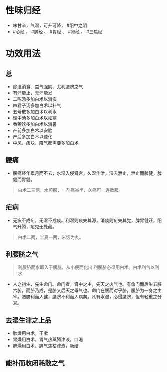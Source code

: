 # 性味归经
- 味甘辛，气温，可升可降， #阳中之阴
-  #心经 、 #脾经 、 #胃经 、 #肾经 、 #三焦经
# 功效用法
## 总
- 除湿消食、益气强阴、尤利腰脐之气
- 有汗能止，无汗能发
- 二陈汤多加白术以消痰
- 四君子汤多加白术以补气
- 五苓散多加白术以利水
- 理中汤多加白术以祛寒
- 香薷饮多加白术以消暑
- 产前多加白术以安胎
- 产后多加白术以速化
- 中风、痞块、降气都需要多加白术
## 腰痛
- 腰痛经年累月而不去，水湿入侵肾宫，久湿作泄。湿去泄止，泄止而脾健，脾健而胃健。
>白术二三两，水煎服，一剂痛减半，久痛可一连数服。
## 疟病
- 无痰不成疟，无湿不成痰。利湿则痰失其源，消痰则疟失其党，脾胃健旺，阳气升腾，疟鬼无处藏。
>白术二两，半夏一两，米饭为丸。
## 利腰脐之气
>利腰脐而水即入于膀胱，从小便而化出
>利腰脐必须用白术。白术利气以利水
- 人之初生，先生命门。命门者，肾中之主，先天之火气也。有命门而后生五脏六腑，而脐乃成，是脐又后天之母气也。命门在腰而对乎脐，腰脐为一身之主宰。腰脐利而人健，腰脐不利而人病矣。凡有水湿，必侵腰脐，但有轻重之分耳。
## 去湿生津之上品
- 肺燥用白术，干嗽
- 胃燥用白术，胃气热蒸腾津液，口渴
- 脾燥用白术，脾气焦枯津液，肠结
## 能补而收闭耗散之气
